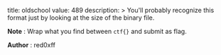 title: oldschool
value: 489
description: > You'll probably recognize this format just by looking at the size of the binary file.  

**Note** : Wrap what you find between `ctf{}` and submit as flag.  

**Author** : red0xff
